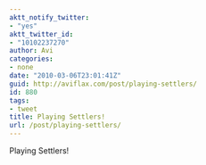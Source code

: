 ```yaml
---
aktt_notify_twitter:
- "yes"
aktt_twitter_id:
- "10102237270"
author: Avi
categories:
- none
date: "2010-03-06T23:01:41Z"
guid: http://aviflax.com/post/playing-settlers/
id: 880
tags:
- tweet
title: Playing Settlers!
url: /post/playing-settlers/
---
```

Playing Settlers!